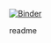
[![Binder](https://mybinder.org/badge_logo.svg)](https://mybinder.org/v2/gh/aifer4/summer_2019/master)


readme
